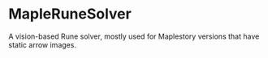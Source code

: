 # MapleRuneSolver
A vision-based Rune solver, mostly used for Maplestory versions that have static arrow images.
